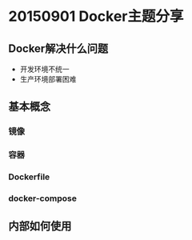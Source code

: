 # 20150901 Docker主题分享

## Docker解决什么问题

- 开发环境不统一
- 生产环境部署困难

## 基本概念

### 镜像



### 容器


### Dockerfile

### docker-compose

## 内部如何使用

## 

